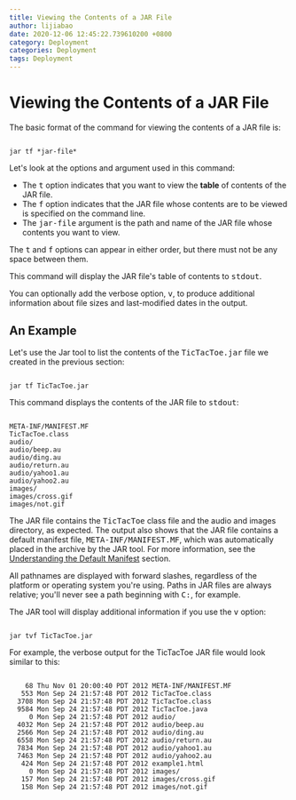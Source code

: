 ```yaml
---
title: Viewing the Contents of a JAR File
author: lijiabao
date: 2020-12-06 12:45:22.739610200 +0800
category: Deployment
categories: Deployment
tags: Deployment
---
```


# Viewing the Contents of a JAR File

The basic format of the command for viewing the contents of a JAR file is:

```

jar tf *jar-file*

```

Let's look at the options and argument used in this command:

- The <tt>t</tt> option indicates that you want to view the **table** of contents of the JAR file.
- The <tt>f</tt> option indicates that the JAR file whose contents are to be viewed is specified on the command line.
- The <tt>jar-file</tt> argument is the path and name of the JAR file whose contents you want to view.

The <tt>t</tt> and <tt>f</tt> options can appear in either order, but there must not be any space between them.

This command will display the JAR file's table of contents to <tt>stdout</tt>.

You can optionally add the verbose option, <tt>v</tt>, to produce additional information about file sizes and last-modified dates in the output.

## An Example

Let's use the Jar tool to list the contents of the <tt>TicTacToe.jar</tt> file we created in the previous section:

```

jar tf TicTacToe.jar

```

This command displays the contents of the JAR file to <tt>stdout</tt>:

```

META-INF/MANIFEST.MF
TicTacToe.class
audio/
audio/beep.au
audio/ding.au
audio/return.au
audio/yahoo1.au
audio/yahoo2.au
images/
images/cross.gif
images/not.gif

```

The JAR file contains the <tt>TicTacToe</tt> class file and the audio and images directory, as expected. The output also shows that the JAR file contains a default manifest file, <tt>META-INF/MANIFEST.MF</tt>, which was automatically placed in the archive by the JAR tool. For more information, see the 
[Understanding the Default Manifest](defman.html) section.

All pathnames are displayed with forward slashes, regardless of the platform or operating system you're using. Paths in JAR files are always relative; you'll never see a path beginning with <tt>C:</tt>, for example.

The JAR tool will display additional information if you use the <tt>v</tt> option:

```

jar tvf TicTacToe.jar

```

For example, the verbose output for the TicTacToe JAR file would look similar to this:

```

    68 Thu Nov 01 20:00:40 PDT 2012 META-INF/MANIFEST.MF
   553 Mon Sep 24 21:57:48 PDT 2012 TicTacToe.class
  3708 Mon Sep 24 21:57:48 PDT 2012 TicTacToe.class
  9584 Mon Sep 24 21:57:48 PDT 2012 TicTacToe.java
     0 Mon Sep 24 21:57:48 PDT 2012 audio/
  4032 Mon Sep 24 21:57:48 PDT 2012 audio/beep.au
  2566 Mon Sep 24 21:57:48 PDT 2012 audio/ding.au
  6558 Mon Sep 24 21:57:48 PDT 2012 audio/return.au
  7834 Mon Sep 24 21:57:48 PDT 2012 audio/yahoo1.au
  7463 Mon Sep 24 21:57:48 PDT 2012 audio/yahoo2.au
   424 Mon Sep 24 21:57:48 PDT 2012 example1.html
     0 Mon Sep 24 21:57:48 PDT 2012 images/
   157 Mon Sep 24 21:57:48 PDT 2012 images/cross.gif
   158 Mon Sep 24 21:57:48 PDT 2012 images/not.gif

```
